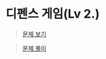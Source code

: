 # 디펜스 게임(Lv 2.)
> [문제 보기](https://school.programmers.co.kr/learn/courses/30/lessons/142085)  

> [문제 풀이](https://moxie2ks.notion.site/Programmers-142085-44a56aa14c83443aaa0cf9ed349ce097)